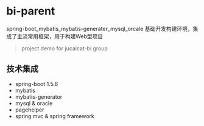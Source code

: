 # bi-parent
spring-boot_mybatis_mybatis-generater_mysql_orcale
基础开发构建环境，集成了主流常用框架，用于构建Web型项目
> project demo for jucaicat-bi group

## 技术集成

* spring-boot 1.5.6
* mybatis
* mybatis-generator
* mysql & oracle
* pagehelper
* spring mvc & spring framework
